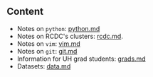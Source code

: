 ## Content
* Notes on `python`: [python.md](docs/python.md)
* Notes on RCDC's clusters: [rcdc.md](docs/rcdc.md).
* Notes on `vim`: [vim.md](docs/vim.md)
* Notes on `git`: [git.md](docs/git.md)
* Information for UH grad students: [grads.md](docs/grads.md)
* Datasets: [data.md](docs/data.md)

